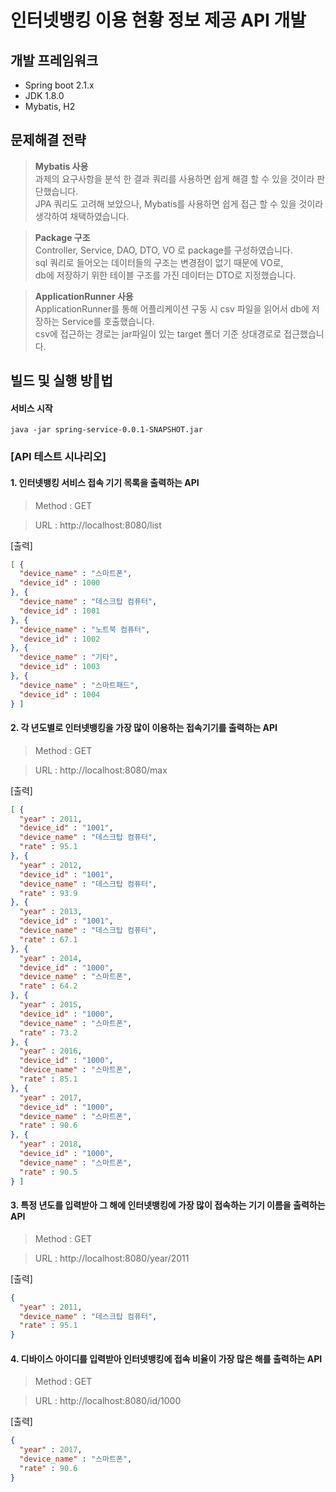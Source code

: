 # 인터넷뱅킹 이용 현황 정보 제공 API 개발

## 개발 프레임워크

- Spring boot 2.1.x
- JDK 1.8.0
- Mybatis, H2

## 문제해결 전략

> **Mybatis 사용**  
과제의 요구사항을 분석 한 결과 쿼리를 사용하면 쉽게 해결 할 수 있을 것이라 판단했습니다.  
JPA 쿼리도 고려해 보았으나, Mybatis를 사용하면 쉽게 접근 할 수 있을 것이라 생각하여 채택하였습니다.  

> **Package 구조**  
Controller, Service, DAO, DTO, VO 로 package를 구성하였습니다.  
sql 쿼리로 들어오는 데이터들의 구조는 변경점이 없기 때문에 VO로,  
db에 저장하기 위한 테이블 구조를 가진 데이터는 DTO로 지정했습니다.  

> **ApplicationRunner 사용**  
ApplicationRunner를 통해 어플리케이션 구동 시 csv 파일을 읽어서 db에 저장하는 Service를 호출했습니다.  
csv에 접근하는 경로는 jar파일이 있는 target 폴더 기준 상대경로로 접근했습니다.


## 빌드 및 실행 방법

#### 서비스 시작

``` java -jar spring-service-0.0.1-SNAPSHOT.jar ```

### [API 테스트 시나리오]

#### 1. 인터넷뱅킹 서비스 접속 기기 목록을 출력하는 API 

> Method : GET

> URL : http://localhost:8080/list

[출력]

```JSON
[ {
  "device_name" : "스마트폰",
  "device_id" : 1000
}, {
  "device_name" : "데스크탑 컴퓨터",
  "device_id" : 1001
}, {
  "device_name" : "노트북 컴퓨터",
  "device_id" : 1002
}, {
  "device_name" : "기타",
  "device_id" : 1003
}, {
  "device_name" : "스마트패드",
  "device_id" : 1004
} ]
```

#### 2. 각 년도별로 인터넷뱅킹을 가장 많이 이용하는 접속기기를 출력하는 API 

> Method : GET

> URL : http://localhost:8080/max

[출력]

```JSON
[ {
  "year" : 2011,
  "device_id" : "1001",
  "device_name" : "데스크탑 컴퓨터",
  "rate" : 95.1
}, {
  "year" : 2012,
  "device_id" : "1001",
  "device_name" : "데스크탑 컴퓨터",
  "rate" : 93.9
}, {
  "year" : 2013,
  "device_id" : "1001",
  "device_name" : "데스크탑 컴퓨터",
  "rate" : 67.1
}, {
  "year" : 2014,
  "device_id" : "1000",
  "device_name" : "스마트폰",
  "rate" : 64.2
}, {
  "year" : 2015,
  "device_id" : "1000",
  "device_name" : "스마트폰",
  "rate" : 73.2
}, {
  "year" : 2016,
  "device_id" : "1000",
  "device_name" : "스마트폰",
  "rate" : 85.1
}, {
  "year" : 2017,
  "device_id" : "1000",
  "device_name" : "스마트폰",
  "rate" : 90.6
}, {
  "year" : 2018,
  "device_id" : "1000",
  "device_name" : "스마트폰",
  "rate" : 90.5
} ]
```

#### 3. 특정 년도를 입력받아 그 해에 인터넷뱅킹에 가장 많이 접속하는 기기 이름을 출력하는 API

> Method : GET

> URL : http://localhost:8080/year/2011

[출력]

```JSON
{
  "year" : 2011,
  "device_name" : "데스크탑 컴퓨터",
  "rate" : 95.1
}
```

#### 4. 디바이스 아이디를 입력받아 인터넷뱅킹에 접속 비율이 가장 많은 해를 출력하는 API

> Method : GET

> URL : http://localhost:8080/id/1000

[출력]

```JSON
{
  "year" : 2017,
  "device_name" : "스마트폰",
  "rate" : 90.6
}
```





